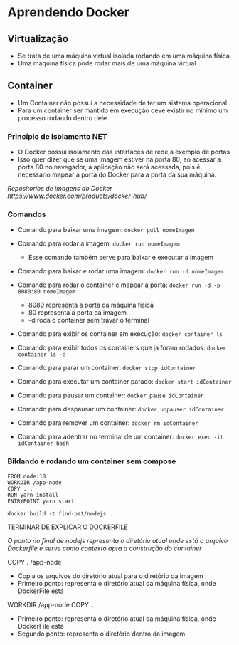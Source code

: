 # Aprendendo Docker

## Virtualização
 - Se trata de uma máquina virtual isolada rodando em uma máquina física
 - Uma máquina física pode rodar mais de uma máquina virtual
 
## Container
 - Um Container não possui a necessidade de ter um sistema operacional
 - Para um container ser mantido em execução deve existir no mínimo um processo rodando dentro dele
 
### Princípio de isolamento NET
 - O Docker possui isolamento das interfaces de rede,a exemplo de portas
 - Isso quer dizer que se uma imagem estiver na porta 80, ao acessar a porta 80 no navegador, a aplicação não será acessada, pois é necessário mapear a porta do Docker para a porta da sua máquina.

*Repositorios de imagens do Docker https://www.docker.com/products/docker-hub/*
 
### Comandos
 - Comando para baixar uma imagem: `docker pull nomeImagem`
 - Comando para rodar a imagem: `docker run nomeImagem`
   - Esse comando também serve para baixar e executar a imagem
 - Comando para baixar e rodar uma imagem: `docker run -d nomeImagem`
 
 - Comando para rodar o container e mapear a porta: `docker run -d -p 8080:80 nomeImagem`
   - 8080 representa a porta da máquina física
   - 80 representa a porta da imagem
   - -d roda o container sem travar o terminal
 
 - Comando para exibir os container em execução: `docker container ls`
 - Comando para exibir todos os containers que ja foram rodados: `docker container ls -a`
 
 - Comando para parar um container: `docker stop idContainer`
 - Comando para executar um container parado: `docker start idContainer`
 - Comando para pausar um container: `docker pause idContainer`
 - Comando para despausar um container: `docker unpauser idContainer`
 - Comando para remover um container: `docker rm idContainer`
 
 - Comando para adentrar no terminal de um container: `docker exec -it idContainer bash`
 
### Bildando e rodando um container sem compose
```
FROM node:18
WORKDIR /app-node
COPY . .
RUN yarn install
ENTRYPOINT yarn start
```
```
docker build -t find-pet/nodejs .
```

TERMINAR DE EXPLICAR O DOCKERFILE

*O ponto no final de nodejs representa o diretório atual onde está o arquivo Dockerfile e serve como contexto apra a construção do container*
  
 COPY . /app-node
  - Copia os arquivos do diretório atual para o diretório da imagem
  - Primeiro ponto: representa o diretório atual da máquina física, onde DockerFile está
 
 WORKDIR /app-node
 COPY ..
  - Primeiro ponto: representa o diretório atual da máquina física, onde DockerFile está
  - Segundo ponto: representa o diretório dentro da imagem
 
 
 
 
 
